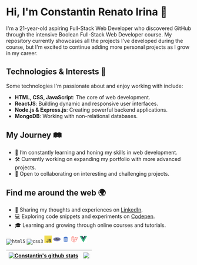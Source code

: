 # Hi, I'm Constantin Renato Irina 👋

I'm a 21-year-old aspiring Full-Stack Web Developer who discovered GitHub through the intensive Boolean Full-Stack Web Developer course. My repository currently showcases all the projects I've developed during the course, but I'm excited to continue adding more personal projects as I grow in my career.

## Technologies & Interests 🚀
Some technologies I'm passionate about and enjoy working with include:
- **HTML, CSS, JavaScript**: The core of web development.
- **ReactJS**: Building dynamic and responsive user interfaces.
- **Node.js & Express.js**: Creating powerful backend applications.
- **MongoDB**: Working with non-relational databases.

## My Journey 🛤️
- 🌱 I’m constantly learning and honing my skills in web development.
- 🛠️ Currently working on expanding my portfolio with more advanced projects.
- 🚀 Open to collaborating on interesting and challenging projects.

## Find me around the web 🌍
- 📝 Sharing my thoughts and experiences on [LinkedIn](https://www.linkedin.com/in/constantin-renato-irina/).
- 💻 Exploring code snippets and experiments on [Codepen](https://codepen.io/renatoirina).
- 🎓 Learning and growing through online courses and tutorials.

<code><img height="20" alt="html5" src="https://raw.githubusercontent.com/github/explore/8a749b7c88b0d654b8f3b404e7960e6e05124302/topics/html5/html5.png"></code>
<code><img height="20" alt="css3" src="https://raw.githubusercontent.com/github/explore/8a749b7c88b0d654b8f3b404e7960e6e05124302/topics/css3/css3.png"></code>
<code><img height="20" alt="javascript" src="https://raw.githubusercontent.com/github/explore/80688e429a7d4ef2fca1e82350fe8e3517d3494d/topics/javascript/javascript.png"></code>
<code><img height="20" alt="php" src="https://raw.githubusercontent.com/github/explore/cb9a94bfa16b0985fbd5ff5bb015cbf99fedadf8/topics/php/php.png"></code>
<code><img height="20" alt="sql" src="https://raw.githubusercontent.com/github/explore/8a749b7c88b0d654b8f3b404e7960e6e05124302/topics/sql/sql.png"></code>
<code><img height="20" alt="laravel" src="https://raw.githubusercontent.com/github/explore/cb9a94bfa16b0985fbd5ff5bb015cbf99fedadf8/topics/laravel/laravel.png"></code>
<code><img height="20" alt="vuejs" src="https://raw.githubusercontent.com/github/explore/01ea2a586e5da744792d0ccfce2f68b861f29301/topics/vue/vue.png"></code>


| <a href="https://github.com/renatoirina/github-readme-stats"><img align="center" src="https://github-readme-stats.vercel.app/api?username=renatoirina&show_icons=true&include_all_commits=true&theme=buefy&hide_border=true" alt="Constantin's github stats" /></a> | <a href="https://github.com/renatoirina/github-readme-stats"><img align="center" src="https://github-readme-stats.vercel.app/api/top-langs/?username=renatoirina&layout=compact&theme=buefy&hide_border=true" /></a> |
| ------------- | ------------- |
